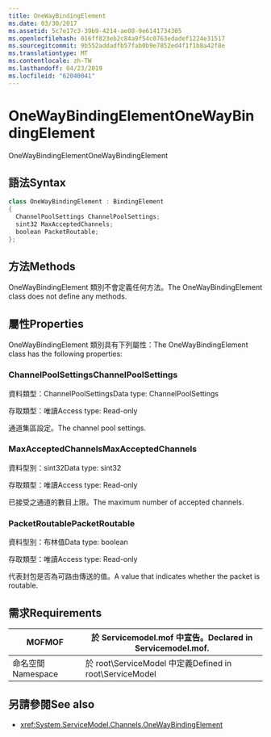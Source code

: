 ```yaml
---
title: OneWayBindingElement
ms.date: 03/30/2017
ms.assetid: 5c7e17c3-39b9-4214-ae08-9e6141734305
ms.openlocfilehash: 016ff823eb2c84a9f54c0763edadef1224e31517
ms.sourcegitcommit: 9b552addadfb57fab0b9e7852ed4f1f1b8a42f8e
ms.translationtype: MT
ms.contentlocale: zh-TW
ms.lasthandoff: 04/23/2019
ms.locfileid: "62040041"
---
```

# <a name="onewaybindingelement"></a><span data-ttu-id="c2798-102">OneWayBindingElement</span><span class="sxs-lookup"><span data-stu-id="c2798-102">OneWayBindingElement</span></span>
<span data-ttu-id="c2798-103">OneWayBindingElement</span><span class="sxs-lookup"><span data-stu-id="c2798-103">OneWayBindingElement</span></span>  
  
## <a name="syntax"></a><span data-ttu-id="c2798-104">語法</span><span class="sxs-lookup"><span data-stu-id="c2798-104">Syntax</span></span>  
  
```csharp
class OneWayBindingElement : BindingElement  
{  
  ChannelPoolSettings ChannelPoolSettings;  
  sint32 MaxAcceptedChannels;  
  boolean PacketRoutable;  
};  
```  
  
## <a name="methods"></a><span data-ttu-id="c2798-105">方法</span><span class="sxs-lookup"><span data-stu-id="c2798-105">Methods</span></span>  
 <span data-ttu-id="c2798-106">OneWayBindingElement 類別不會定義任何方法。</span><span class="sxs-lookup"><span data-stu-id="c2798-106">The OneWayBindingElement class does not define any methods.</span></span>  
  
## <a name="properties"></a><span data-ttu-id="c2798-107">屬性</span><span class="sxs-lookup"><span data-stu-id="c2798-107">Properties</span></span>  
 <span data-ttu-id="c2798-108">OneWayBindingElement 類別具有下列屬性：</span><span class="sxs-lookup"><span data-stu-id="c2798-108">The OneWayBindingElement class has the following properties:</span></span>  
  
### <a name="channelpoolsettings"></a><span data-ttu-id="c2798-109">ChannelPoolSettings</span><span class="sxs-lookup"><span data-stu-id="c2798-109">ChannelPoolSettings</span></span>  
 <span data-ttu-id="c2798-110">資料類型：ChannelPoolSettings</span><span class="sxs-lookup"><span data-stu-id="c2798-110">Data type: ChannelPoolSettings</span></span>  
  
 <span data-ttu-id="c2798-111">存取類型：唯讀</span><span class="sxs-lookup"><span data-stu-id="c2798-111">Access type: Read-only</span></span>  
  
 <span data-ttu-id="c2798-112">通道集區設定。</span><span class="sxs-lookup"><span data-stu-id="c2798-112">The channel pool settings.</span></span>  
  
### <a name="maxacceptedchannels"></a><span data-ttu-id="c2798-113">MaxAcceptedChannels</span><span class="sxs-lookup"><span data-stu-id="c2798-113">MaxAcceptedChannels</span></span>  
 <span data-ttu-id="c2798-114">資料型別：sint32</span><span class="sxs-lookup"><span data-stu-id="c2798-114">Data type: sint32</span></span>  
  
 <span data-ttu-id="c2798-115">存取類型：唯讀</span><span class="sxs-lookup"><span data-stu-id="c2798-115">Access type: Read-only</span></span>  
  
 <span data-ttu-id="c2798-116">已接受之通道的數目上限。</span><span class="sxs-lookup"><span data-stu-id="c2798-116">The maximum number of accepted channels.</span></span>  
  
### <a name="packetroutable"></a><span data-ttu-id="c2798-117">PacketRoutable</span><span class="sxs-lookup"><span data-stu-id="c2798-117">PacketRoutable</span></span>  
 <span data-ttu-id="c2798-118">資料型別：布林值</span><span class="sxs-lookup"><span data-stu-id="c2798-118">Data type: boolean</span></span>  
  
 <span data-ttu-id="c2798-119">存取類型：唯讀</span><span class="sxs-lookup"><span data-stu-id="c2798-119">Access type: Read-only</span></span>  
  
 <span data-ttu-id="c2798-120">代表封包是否為可路由傳送的值。</span><span class="sxs-lookup"><span data-stu-id="c2798-120">A value that indicates whether the packet is routable.</span></span>  
  
## <a name="requirements"></a><span data-ttu-id="c2798-121">需求</span><span class="sxs-lookup"><span data-stu-id="c2798-121">Requirements</span></span>  
  
|<span data-ttu-id="c2798-122">MOF</span><span class="sxs-lookup"><span data-stu-id="c2798-122">MOF</span></span>|<span data-ttu-id="c2798-123">於 Servicemodel.mof 中宣告。</span><span class="sxs-lookup"><span data-stu-id="c2798-123">Declared in Servicemodel.mof.</span></span>|  
|---------|-----------------------------------|  
|<span data-ttu-id="c2798-124">命名空間</span><span class="sxs-lookup"><span data-stu-id="c2798-124">Namespace</span></span>|<span data-ttu-id="c2798-125">於 root\ServiceModel 中定義</span><span class="sxs-lookup"><span data-stu-id="c2798-125">Defined in root\ServiceModel</span></span>|  
  
## <a name="see-also"></a><span data-ttu-id="c2798-126">另請參閱</span><span class="sxs-lookup"><span data-stu-id="c2798-126">See also</span></span>

- <xref:System.ServiceModel.Channels.OneWayBindingElement>
